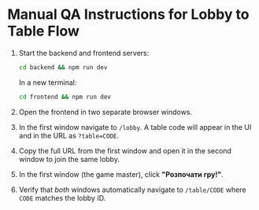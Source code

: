 # Manual QA Instructions for Lobby to Table Flow

1. Start the backend and frontend servers:
   ```bash
   cd backend && npm run dev
   ```
   In a new terminal:
   ```bash
   cd frontend && npm run dev
   ```

2. Open the frontend in two separate browser windows.
3. In the first window navigate to `/lobby`. A table code will appear in the UI and in the URL as `?table=CODE`.
4. Copy the full URL from the first window and open it in the second window to join the same lobby.
5. In the first window (the game master), click **"Розпочати гру!"**.
6. Verify that *both* windows automatically navigate to `/table/CODE` where `CODE` matches the lobby ID.
